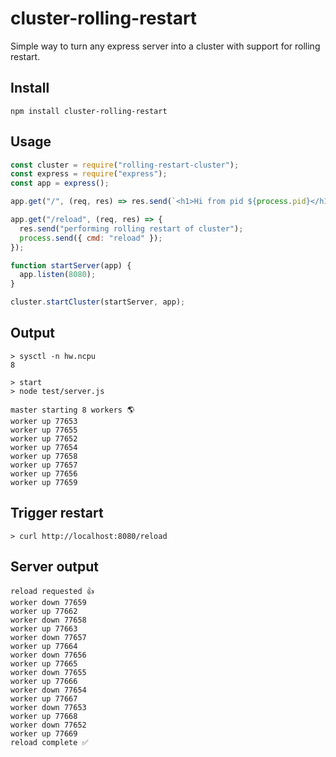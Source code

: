# cluster-rolling-restart

Simple way to turn any express server into a cluster with support for rolling restart.

## Install

```shell
npm install cluster-rolling-restart
```

## Usage

```js
const cluster = require("rolling-restart-cluster");
const express = require("express");
const app = express();

app.get("/", (req, res) => res.send(`<h1>Hi from pid ${process.pid}</h1>`));

app.get("/reload", (req, res) => {
  res.send("performing rolling restart of cluster");
  process.send({ cmd: "reload" });
});

function startServer(app) {
  app.listen(8080);
}

cluster.startCluster(startServer, app);
```

## Output

```shell
> sysctl -n hw.ncpu
8

> start
> node test/server.js

master starting 8 workers 🌎
worker up 77653
worker up 77655
worker up 77652
worker up 77654
worker up 77658
worker up 77657
worker up 77656
worker up 77659
```

## Trigger restart

```shell
> curl http://localhost:8080/reload
```

## Server output

```shell
reload requested 👍
worker down 77659
worker up 77662
worker down 77658
worker up 77663
worker down 77657
worker up 77664
worker down 77656
worker up 77665
worker down 77655
worker up 77666
worker down 77654
worker up 77667
worker down 77653
worker up 77668
worker down 77652
worker up 77669
reload complete ✅
```
